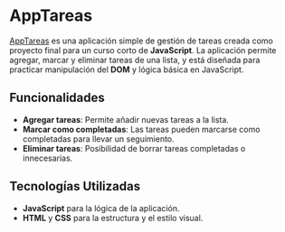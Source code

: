 # AppTareas

[AppTareas](https://juancruzvenier.github.io/AppTareas/) es una aplicación simple de gestión de tareas creada como proyecto final para un curso corto de **JavaScript**. La aplicación permite agregar, marcar y eliminar tareas de una lista, y está diseñada para practicar manipulación del **DOM** y lógica básica en JavaScript.

## Funcionalidades

- **Agregar tareas**: Permite añadir nuevas tareas a la lista.
- **Marcar como completadas**: Las tareas pueden marcarse como completadas para llevar un seguimiento.
- **Eliminar tareas**: Posibilidad de borrar tareas completadas o innecesarias.

## Tecnologías Utilizadas

- **JavaScript** para la lógica de la aplicación.
- **HTML** y **CSS** para la estructura y el estilo visual.
